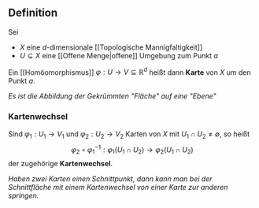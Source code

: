 ## Definition
Sei 
- $X$ eine $d$-dimensionale [[Topologische Mannigfaltigkeit]] 
- $U \subseteq X$ eine [[Offene Menge|offene]] Umgebung zum Punkt $a$

Ein [[Homöomorphismus]] $\varphi: U \to V \subseteq \mathbb{R}^d$ heißt dann **Karte** von $X$ um den Punkt $a$.

*Es ist die Abbildung der Gekrümmten "Fläche" auf eine "Ebene"*

### Kartenwechsel
Sind $\varphi_1: U_1 \to V_1$ und $\varphi_2: U_2 \to V_2$ Karten von $X$ mit $U_1 \cap U_2 \neq \emptyset$, so heißt
$$\varphi_2 \circ \varphi_1^{-1}: \varphi_1(U_1 \cap U_2) \to \varphi_2(U_1 \cap U_2)$$ der zugehörige **Kartenwechsel**.

*Haben zwei Karten einen Schnittpunkt, dann kann man bei der Schnittfläche mit einem Kartenwechsel von einer Karte zur anderen springen.*